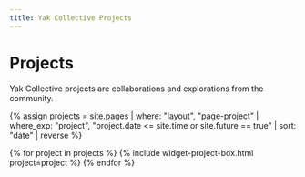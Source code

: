 ```yaml
---
title: Yak Collective Projects
---
```


# Projects

Yak Collective projects are collaborations and explorations from the community.

{% assign projects = site.pages | where: "layout", "page-project"
                                | where_exp: "project", "project.date <= site.time or site.future == true"
                                | sort: "date"
                                | reverse %}

{% for project in projects %}
    {% include widget-project-box.html project=project %}
{% endfor %}
